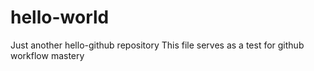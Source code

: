 # hello-world
Just another hello-github repository
This file serves as a test for github workflow mastery
